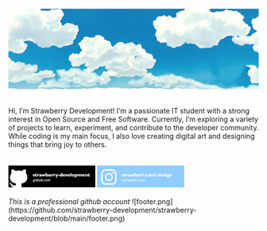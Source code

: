 ![head.png](https://github.com/strawberry-development/strawberry-development/blob/main/header.png)

<div style="max-width: 600px; margin: 0 auto;">
  Hi, I’m Strawberry Development! I’m a passionate IT student with a strong interest in Open Source and Free Software. Currently, I’m exploring a variety of projects to learn, experiment, and contribute to the developer community. While coding is my main focus, I also love creating digital art and designing things that bring joy to others.
</div>
<br><br>
<a href="https://github.com/strawberry-development"><img src="https://github.com/strawberry-development/strawberry-development/blob/main/github-banner.png" style="width: 175px; height: auto;" /></a>
<a href="https://www.instagram.com/strawberry.and.design/"><img src="https://github.com/strawberry-development/strawberry-development/blob/main/instagram-banner.png" style="width: 175px; height: auto;" /></a>
<br><br>
<em>This is a professional github account</em>
![footer.png](https://github.com/strawberry-development/strawberry-development/blob/main/footer.png)
